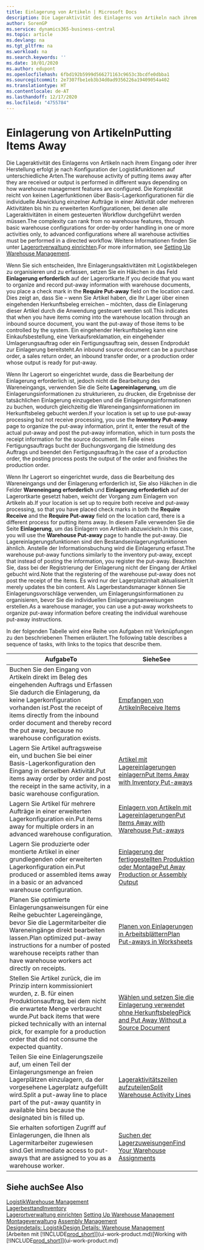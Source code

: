 ```yaml
---
title: Einlagerung von Artikeln | Microsoft Docs
description: Die Lageraktivität des Einlagerns von Artikeln nach ihrem Eingang oder ihrer Herstellung erfolgt je nach Konfiguration der Logistikfunktionen auf unterschiedliche Arten.
author: SorenGP
ms.service: dynamics365-business-central
ms.topic: article
ms.devlang: na
ms.tgt_pltfrm: na
ms.workload: na
ms.search.keywords: ''
ms.date: 10/01/2020
ms.author: edupont
ms.openlocfilehash: 6fbd192b5999d566271163c9653c3bcdfe0dbba1
ms.sourcegitcommit: 2e7307fbe1eb3b34d0ad9356226a19409054a402
ms.translationtype: HT
ms.contentlocale: de-AT
ms.lasthandoff: 12/17/2020
ms.locfileid: "4755784"
---
```

# <a name="putting-items-away"></a><span data-ttu-id="d0a08-103">Einlagerung von Artikeln</span><span class="sxs-lookup"><span data-stu-id="d0a08-103">Putting Items Away</span></span>
<span data-ttu-id="d0a08-104">Die Lageraktivität des Einlagerns von Artikeln nach ihrem Eingang oder ihrer Herstellung erfolgt je nach Konfiguration der Logistikfunktionen auf unterschiedliche Arten.</span><span class="sxs-lookup"><span data-stu-id="d0a08-104">The warehouse activity of putting items away after they are received or output is performed in different ways depending on how warehouse management features are configured.</span></span> <span data-ttu-id="d0a08-105">Die Komplexität reicht von keinen Lagerfunktionen über Basis-Lagerkonfigurationen für die individuelle Abwicklung einzelner Aufträge in einer Aktivität oder mehreren Aktivitäten bis hin zu erweiterten Konfigurationen, bei denen alle Lageraktivitäten in einem gesteuerten Workflow durchgeführt werden müssen.</span><span class="sxs-lookup"><span data-stu-id="d0a08-105">The complexity can rank from no warehouse features, through basic warehouse configurations for order-by order handling in one or more activities only, to advanced configurations where all warehouse activities must be performed in a directed workflow.</span></span> <span data-ttu-id="d0a08-106">Weitere Informationen finden Sie unter [Lagerortverwaltung einrichten](warehouse-setup-warehouse.md).</span><span class="sxs-lookup"><span data-stu-id="d0a08-106">For more information, see [Setting Up Warehouse Management](warehouse-setup-warehouse.md).</span></span>

<span data-ttu-id="d0a08-107">Wenn Sie sich entscheiden, Ihre Einlagerungsaktivitäten mit Logistikbelegen zu organisieren und zu erfassen, setzen Sie ein Häkchen in das Feld **Einlagerung erforderlich** auf der Lagerortkarte.</span><span class="sxs-lookup"><span data-stu-id="d0a08-107">If you decide that you want to organize and record put-away information with warehouse documents, you place a check mark in the **Require Put-away** field on the location card.</span></span> <span data-ttu-id="d0a08-108">Dies zeigt an, dass Sie – wenn Sie Artikel haben, die Ihr Lager über einen eingehenden Herkunftsbeleg erreichen – möchten, dass die Einlagerung dieser Artikel durch die Anwendung gesteuert werden soll.</span><span class="sxs-lookup"><span data-stu-id="d0a08-108">This indicates that when you have items coming into the warehouse location through an inbound source document, you want the put-away of those items to be controlled by the system.</span></span> <span data-ttu-id="d0a08-109">Ein eingehender Herkunftsbeleg kann eine Einkaufsbestellung, eine Verkaufsreklamation, ein eingehender Umlagerungsauftrag oder ein Fertigungsauftrag sein, dessen Endprodukt zur Einlagerung bereitsteht.</span><span class="sxs-lookup"><span data-stu-id="d0a08-109">An inbound source document can be a purchase order, a sales return order, an inbound transfer order, or a production order whose output is ready for put-away.</span></span>  

<span data-ttu-id="d0a08-110">Wenn Ihr Lagerort so eingerichtet wurde, dass die Bearbeitung der Einlagerung erforderlich ist, jedoch nicht die Bearbeitung des Wareneingangs, verwenden Sie die Seite **Lagereinlagerung**, um die Einlagerungsinformationen zu strukturieren, zu drucken, die Ergebnisse der tatsächlichen Einlagerung einzugeben und die Einlagerungsinformationen zu buchen, wodurch gleichzeitig die Wareneingangsinformationen im Herkunftsbeleg gebucht werden.</span><span class="sxs-lookup"><span data-stu-id="d0a08-110">If your location is set up to use put-away processing but not receive processing, you use the **Inventory Put-away** page to organize the put-away information, print it, enter the result of the actual put-away and post the put-away information, which in turn posts the receipt information for the source document.</span></span> <span data-ttu-id="d0a08-111">Im Falle eines Fertigungsauftrags bucht der Buchungsvorgang die Istmeldung des Auftrags und beendet den Fertigungsauftrag.</span><span class="sxs-lookup"><span data-stu-id="d0a08-111">In the case of a production order, the posting process posts the output of the order and finishes the production order.</span></span>

<span data-ttu-id="d0a08-112">Wenn Ihr Lagerort so eingerichtet wurde, dass die Bearbeitung des Wareneingangs und der Einlagerung erforderlich ist, Sie also Häkchen in die Felder **Wareneingang erforderlich** und **Einlagerung erforderlich** auf der Lagerortkarte gesetzt haben, weicht der Vorgang zum Einlagern von Artikeln ab.</span><span class="sxs-lookup"><span data-stu-id="d0a08-112">If your location is set up to require both receive and put-away processing, so that you have placed check marks in both the **Require Receive** and the **Require Put-away** field on the location card, there is a different process for putting items away.</span></span> <span data-ttu-id="d0a08-113">In diesem Falle verwenden Sie die Seite **Einlagerung**, um das Einlagern von Artikeln abzuwickeln.</span><span class="sxs-lookup"><span data-stu-id="d0a08-113">In this case, you will use the **Warehouse Put-away** page to handle the put-away.</span></span> <span data-ttu-id="d0a08-114">Die Lagereinlagerungsfunktionen sind den Bestandseinlagerungsfunktionen ähnlich. Anstelle der Informationsbuchung wird die Einlagerung erfasst.</span><span class="sxs-lookup"><span data-stu-id="d0a08-114">The warehouse put-away functions similarly to the inventory put-away, except that instead of posting the information, you register the put-away.</span></span> <span data-ttu-id="d0a08-115">Beachten Sie, dass bei der Registrierung der Einlagerung nicht der Eingang der Artikel gebucht wird.</span><span class="sxs-lookup"><span data-stu-id="d0a08-115">Note that the registering of the warehouse put-away does not post the receipt of the items.</span></span> <span data-ttu-id="d0a08-116">Es wird nur der Lagerplatzinhalt aktualisiert.</span><span class="sxs-lookup"><span data-stu-id="d0a08-116">It merely updates the bin content.</span></span> <span data-ttu-id="d0a08-117">Als Lagerbestandsmanager können Sie Einlagerungsvorschläge verwenden, um Einlagerungsinformationen zu organisieren, bevor Sie die individuellen Einlagerungsanweisungen erstellen.</span><span class="sxs-lookup"><span data-stu-id="d0a08-117">As a warehouse manager, you can use a put-away worksheets to organize put-away information before creating the individual warehouse put-away instructions.</span></span>

<span data-ttu-id="d0a08-118">In der folgenden Tabelle wird eine Reihe von Aufgaben mit Verknüpfungen zu den beschriebenen Themen erläutert.</span><span class="sxs-lookup"><span data-stu-id="d0a08-118">The following table describes a sequence of tasks, with links to the topics that describe them.</span></span>   

|<span data-ttu-id="d0a08-119">**Aufgabe**</span><span class="sxs-lookup"><span data-stu-id="d0a08-119">**To**</span></span>|<span data-ttu-id="d0a08-120">**Siehe**</span><span class="sxs-lookup"><span data-stu-id="d0a08-120">**See**</span></span>|  
|------------|-------------|  
|<span data-ttu-id="d0a08-121">Buchen Sie den Eingang von Artikeln direkt im Beleg des eingehenden Auftrags und Erfassen Sie dadurch die Einlagerung, da keine Lagerkonfiguration vorhanden ist.</span><span class="sxs-lookup"><span data-stu-id="d0a08-121">Post the receipt of items directly from the inbound order document and thereby record the put away, because no warehouse configuration exists.</span></span>|[<span data-ttu-id="d0a08-122">Empfangen von Artikeln</span><span class="sxs-lookup"><span data-stu-id="d0a08-122">Receive Items</span></span>](warehouse-how-receive-items.md)|  
|<span data-ttu-id="d0a08-123">Lagern Sie Artikel auftragsweise ein, und buchen Sie bei einer Basis-Lagerkonfiguration den Eingang in derselben Aktivität.</span><span class="sxs-lookup"><span data-stu-id="d0a08-123">Put items away order by order and post the receipt in the same activity, in a basic warehouse configuration.</span></span>|[<span data-ttu-id="d0a08-124">Artikel mit Lagereinlagerungen einlagern</span><span class="sxs-lookup"><span data-stu-id="d0a08-124">Put Items Away with Inventory Put-aways</span></span>](warehouse-how-to-put-items-away-with-inventory-put-aways.md)|  
|<span data-ttu-id="d0a08-125">Lagern Sie Artikel für mehrere Aufträge in einer erweiterten Lagerkonfiguration ein.</span><span class="sxs-lookup"><span data-stu-id="d0a08-125">Put items away for multiple orders in an advanced warehouse configuration.</span></span>|[<span data-ttu-id="d0a08-126">Einlagern von Artikeln mit Lagereinlagerungen</span><span class="sxs-lookup"><span data-stu-id="d0a08-126">Put Items Away with Warehouse Put-aways</span></span>](warehouse-how-to-put-items-away-with-warehouse-put-aways.md)|  
|<span data-ttu-id="d0a08-127">Lagern Sie produzierte oder montierte Artikel in einer grundlegenden oder erweiterten Lagerkonfiguration ein.</span><span class="sxs-lookup"><span data-stu-id="d0a08-127">Put produced or assembled items away in a basic or an advanced warehouse configuration.</span></span>|[<span data-ttu-id="d0a08-128">Einlagerung der fertiggestellten Produktion oder Montage</span><span class="sxs-lookup"><span data-stu-id="d0a08-128">Put Away Production or Assembly Output</span></span>](warehouse-how-to-put-away-production-output.md)|
|<span data-ttu-id="d0a08-129">Planen Sie optimierte Einlagerungsanweisungen für eine Reihe gebuchter Lagereingänge, bevor Sie die Lagermitarbeiter die Wareneingänge direkt bearbeiten lassen.</span><span class="sxs-lookup"><span data-stu-id="d0a08-129">Plan optimized put-away instructions for a number of posted warehouse receipts rather than have warehouse workers act directly on receipts.</span></span>|[<span data-ttu-id="d0a08-130">Planen von Einlagerungen in Arbeitsblättern</span><span class="sxs-lookup"><span data-stu-id="d0a08-130">Plan Put-aways in Worksheets</span></span>](warehouse-how-to-plan-put-aways-in-worksheets.md)|  
|<span data-ttu-id="d0a08-131">Stellen Sie Artikel zurück, die im Prinzip intern kommissioniert wurden, z. B. für einen Produktionsauftrag, bei dem nicht die erwartete Menge verbraucht wurde.</span><span class="sxs-lookup"><span data-stu-id="d0a08-131">Put back items that were picked technically with an internal pick, for example for a production order that did not consume the expected quantity.</span></span>|[<span data-ttu-id="d0a08-132">Wählen und setzen Sie die Einlagerung verwendet ohne Herkunftsbeleg</span><span class="sxs-lookup"><span data-stu-id="d0a08-132">Pick and Put Away Without a Source Document</span></span>](warehouse-how-to-create-put-aways-from-internal-put-aways.md)|
|<span data-ttu-id="d0a08-133">Teilen Sie eine Einlagerungszeile auf, um einen Teil der Einlagerungsmenge an freien Lagerplätzen einzulagern, da der vorgesehene Lagerplatz aufgefüllt wird.</span><span class="sxs-lookup"><span data-stu-id="d0a08-133">Split a put-away line to place part of the put-away quantity in available bins because the designated bin is filled up.</span></span>|[<span data-ttu-id="d0a08-134">Lageraktivitätszeilen aufzuteilen</span><span class="sxs-lookup"><span data-stu-id="d0a08-134">Split Warehouse Activity Lines</span></span>](warehouse-how-to-split-warehouse-activity-lines.md)|
|<span data-ttu-id="d0a08-135">Sie erhalten sofortigen Zugriff auf Einlagerungen, die Ihnen als Lagermitarbeiter zugewiesen sind.</span><span class="sxs-lookup"><span data-stu-id="d0a08-135">Get immediate access to put-aways that are assigned to you as a warehouse worker.</span></span>|[<span data-ttu-id="d0a08-136">Suchen der Lagerzuweisungen</span><span class="sxs-lookup"><span data-stu-id="d0a08-136">Find Your Warehouse Assignments</span></span>](warehouse-how-to-find-your-warehouse-assignments.md)|    

## <a name="see-also"></a><span data-ttu-id="d0a08-137">Siehe auch</span><span class="sxs-lookup"><span data-stu-id="d0a08-137">See Also</span></span>  
[<span data-ttu-id="d0a08-138">Logistik</span><span class="sxs-lookup"><span data-stu-id="d0a08-138">Warehouse Management</span></span>](warehouse-manage-warehouse.md)  
[<span data-ttu-id="d0a08-139">Lagerbesttand</span><span class="sxs-lookup"><span data-stu-id="d0a08-139">Inventory</span></span>](inventory-manage-inventory.md)  
<span data-ttu-id="d0a08-140">[Lagerortverwaltung einrichten](warehouse-setup-warehouse.md)   </span><span class="sxs-lookup"><span data-stu-id="d0a08-140">[Setting Up Warehouse Management](warehouse-setup-warehouse.md)   </span></span>  
<span data-ttu-id="d0a08-141">[Montageverwaltung](assembly-assemble-items.md)  </span><span class="sxs-lookup"><span data-stu-id="d0a08-141">[Assembly Management](assembly-assemble-items.md)  </span></span>  
[<span data-ttu-id="d0a08-142">Designdetails: Logistik</span><span class="sxs-lookup"><span data-stu-id="d0a08-142">Design Details: Warehouse Management</span></span>](design-details-warehouse-management.md)  
<span data-ttu-id="d0a08-143">[Arbeiten mit [!INCLUDE[prod_short](includes/prod_short.md)]](ui-work-product.md)</span><span class="sxs-lookup"><span data-stu-id="d0a08-143">[Working with [!INCLUDE[prod_short](includes/prod_short.md)]](ui-work-product.md)</span></span>  
